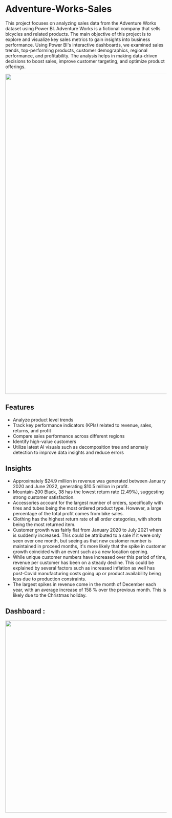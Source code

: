 # Adventure-Works-Sales

This project focuses on analyzing sales data from the Adventure Works dataset using Power BI. Adventure Works is a fictional company that sells bicycles and related products. The main objective of this project is to explore and visualize key sales metrics to gain insights into business performance. Using Power BI's interactive dashboards, we examined sales trends, top-performing products, customer demographics, regional performance, and profitability. The analysis helps in making data-driven decisions to boost sales, improve customer targeting, and optimize product offerings.

<img src="netfix 1.jpg" width=1000>

## Features

- Analyze product level trends
- Track key performance indicators (KPIs) related to revenue, sales, returns, and profit
- Compare sales performance across different regions
- Identify high-value customers
- Utilize latest AI visuals such as decomposition tree and anomaly detection to improve data insights and reduce errors


## Insights

 - Approximately $24.9 million in revenue was generated between January 2020 and June 2022, generating $10.5 million in profit.
 - Mountain-200 Black, 38 has the lowest return rate (2.49%), suggesting strong customer satisfaction.
 - Accessories account for the largest number of orders, specifically with tires and tubes being the most ordered product type. However, a large percentage of the total profit comes from bike sales.
 - Clothing has the highest return rate of all order categories, with shorts being the most returned item. 
 - Customer growth was fairly flat from January 2020 to July 2021 where is suddenly increased. This could be attributed to a sale if it were only seen over one month, but seeing as that new customer number is maintained in proceed months, it's more likely that the spike in customer growth coincided with an event such as a new location opening.
 - While unique customer numbers have increased over this period of time, revenue per customer has been on a steady decline. This could be explained by several factors such as increased inflation as well has post-Covid manufacturing costs going up or product availability being less due to production constraints.
 - The largest spikes in revenue come in the month of December each year, with an average increase of 158 % over the previous month. This is likely due to the Christmas holiday.

## Dashboard :
<img src="./Dashboard img .jpg" width="3000" height="600"/>&nbsp;
